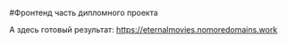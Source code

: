 #Фронтенд часть дипломного проекта

А здесь готовый результат: https://eternalmovies.nomoredomains.work
